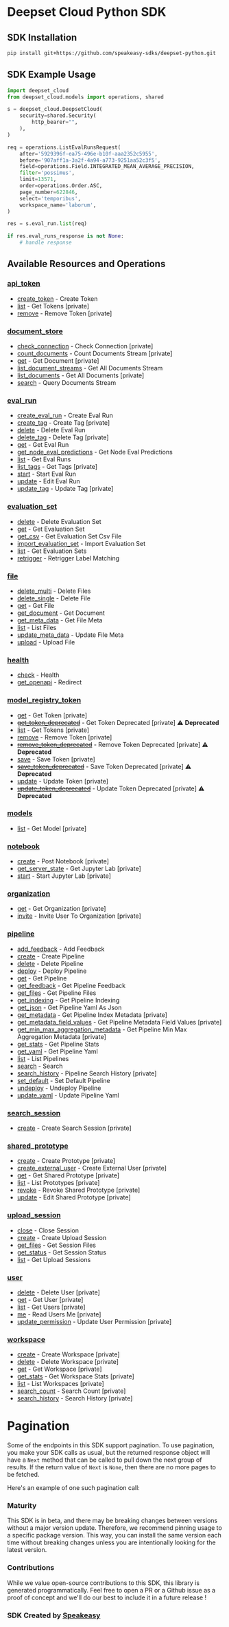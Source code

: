 # Deepset Cloud Python SDK

<!-- Start SDK Installation -->
## SDK Installation

```bash
pip install git+https://github.com/speakeasy-sdks/deepset-python.git
```
<!-- End SDK Installation -->

## SDK Example Usage
<!-- Start SDK Example Usage -->
```python
import deepset_cloud
from deepset_cloud.models import operations, shared

s = deepset_cloud.DeepsetCloud(
    security=shared.Security(
        http_bearer="",
    ),
)

req = operations.ListEvalRunsRequest(
    after='5929396f-ea75-496e-b10f-aaa2352c5955',
    before='907aff1a-3a2f-4a94-a773-9251aa52c3f5',
    field=operations.Field.INTEGRATED_MEAN_AVERAGE_PRECISION,
    filter='possimus',
    limit=13571,
    order=operations.Order.ASC,
    page_number=622846,
    select='temporibus',
    workspace_name='laborum',
)

res = s.eval_run.list(req)

if res.eval_runs_response is not None:
    # handle response
```
<!-- End SDK Example Usage -->

<!-- Start SDK Available Operations -->
## Available Resources and Operations


### [api_token](docs/sdks/apitoken/README.md)

* [create_token](docs/sdks/apitoken/README.md#create_token) - Create Token
* [list](docs/sdks/apitoken/README.md#list) - Get Tokens [private]
* [remove](docs/sdks/apitoken/README.md#remove) - Remove Token [private]

### [document_store](docs/sdks/documentstore/README.md)

* [check_connection](docs/sdks/documentstore/README.md#check_connection) - Check Connection [private]
* [count_documents](docs/sdks/documentstore/README.md#count_documents) - Count Documents Stream [private]
* [get](docs/sdks/documentstore/README.md#get) - Get Document [private]
* [list_document_streams](docs/sdks/documentstore/README.md#list_document_streams) - Get All Documents Stream
* [list_documents](docs/sdks/documentstore/README.md#list_documents) - Get All Documents [private]
* [search](docs/sdks/documentstore/README.md#search) - Query Documents Stream

### [eval_run](docs/sdks/evalrun/README.md)

* [create_eval_run](docs/sdks/evalrun/README.md#create_eval_run) - Create Eval Run
* [create_tag](docs/sdks/evalrun/README.md#create_tag) - Create Tag [private]
* [delete](docs/sdks/evalrun/README.md#delete) - Delete Eval Run
* [delete_tag](docs/sdks/evalrun/README.md#delete_tag) - Delete Tag [private]
* [get](docs/sdks/evalrun/README.md#get) - Get Eval Run
* [get_node_eval_predictions](docs/sdks/evalrun/README.md#get_node_eval_predictions) - Get Node Eval Predictions
* [list](docs/sdks/evalrun/README.md#list) - Get Eval Runs
* [list_tags](docs/sdks/evalrun/README.md#list_tags) - Get Tags [private]
* [start](docs/sdks/evalrun/README.md#start) - Start Eval Run
* [update](docs/sdks/evalrun/README.md#update) - Edit Eval Run
* [update_tag](docs/sdks/evalrun/README.md#update_tag) - Update Tag [private]

### [evaluation_set](docs/sdks/evaluationset/README.md)

* [delete](docs/sdks/evaluationset/README.md#delete) - Delete Evaluation Set
* [get](docs/sdks/evaluationset/README.md#get) - Get Evaluation Set
* [get_csv](docs/sdks/evaluationset/README.md#get_csv) - Get Evaluation Set Csv File
* [import_evaluation_set](docs/sdks/evaluationset/README.md#import_evaluation_set) - Import Evaluation Set
* [list](docs/sdks/evaluationset/README.md#list) - Get Evaluation Sets
* [retrigger](docs/sdks/evaluationset/README.md#retrigger) - Retrigger Label Matching

### [file](docs/sdks/file/README.md)

* [delete_multi](docs/sdks/file/README.md#delete_multi) - Delete Files
* [delete_single](docs/sdks/file/README.md#delete_single) - Delete File
* [get](docs/sdks/file/README.md#get) - Get File
* [get_document](docs/sdks/file/README.md#get_document) - Get Document
* [get_meta_data](docs/sdks/file/README.md#get_meta_data) - Get File Meta
* [list](docs/sdks/file/README.md#list) - List Files
* [update_meta_data](docs/sdks/file/README.md#update_meta_data) - Update File Meta
* [upload](docs/sdks/file/README.md#upload) - Upload File

### [health](docs/sdks/health/README.md)

* [check](docs/sdks/health/README.md#check) - Health
* [get_openapi](docs/sdks/health/README.md#get_openapi) - Redirect

### [model_registry_token](docs/sdks/modelregistrytoken/README.md)

* [get](docs/sdks/modelregistrytoken/README.md#get) - Get Token [private]
* [~~get_token_deprecated~~](docs/sdks/modelregistrytoken/README.md#get_token_deprecated) - Get Token Deprecated [private] :warning: **Deprecated**
* [list](docs/sdks/modelregistrytoken/README.md#list) - Get Tokens [private]
* [remove](docs/sdks/modelregistrytoken/README.md#remove) - Remove Token [private]
* [~~remove_token_deprecated~~](docs/sdks/modelregistrytoken/README.md#remove_token_deprecated) - Remove Token Deprecated [private] :warning: **Deprecated**
* [save](docs/sdks/modelregistrytoken/README.md#save) - Save Token [private]
* [~~save_token_deprecated~~](docs/sdks/modelregistrytoken/README.md#save_token_deprecated) - Save Token Deprecated [private] :warning: **Deprecated**
* [update](docs/sdks/modelregistrytoken/README.md#update) - Update Token [private]
* [~~update_token_deprecated~~](docs/sdks/modelregistrytoken/README.md#update_token_deprecated) - Update Token Deprecated [private] :warning: **Deprecated**

### [models](docs/sdks/models/README.md)

* [list](docs/sdks/models/README.md#list) - Get Model [private]

### [notebook](docs/sdks/notebook/README.md)

* [create](docs/sdks/notebook/README.md#create) - Post Notebook [private]
* [get_server_state](docs/sdks/notebook/README.md#get_server_state) - Get Jupyter Lab [private]
* [start](docs/sdks/notebook/README.md#start) - Start Jupyter Lab [private]

### [organization](docs/sdks/organization/README.md)

* [get](docs/sdks/organization/README.md#get) - Get Organization [private]
* [invite](docs/sdks/organization/README.md#invite) - Invite User To Organization [private]

### [pipeline](docs/sdks/pipeline/README.md)

* [add_feedback](docs/sdks/pipeline/README.md#add_feedback) - Add Feedback
* [create](docs/sdks/pipeline/README.md#create) - Create Pipeline
* [delete](docs/sdks/pipeline/README.md#delete) - Delete Pipeline
* [deploy](docs/sdks/pipeline/README.md#deploy) - Deploy Pipeline
* [get](docs/sdks/pipeline/README.md#get) - Get Pipeline
* [get_feedback](docs/sdks/pipeline/README.md#get_feedback) - Get Pipeline Feedback
* [get_files](docs/sdks/pipeline/README.md#get_files) - Get Pipeline Files
* [get_indexing](docs/sdks/pipeline/README.md#get_indexing) - Get Pipeline Indexing
* [get_json](docs/sdks/pipeline/README.md#get_json) - Get Pipeline Yaml As Json
* [get_metadata](docs/sdks/pipeline/README.md#get_metadata) - Get Pipeline Index Metadata [private]
* [get_metadata_field_values](docs/sdks/pipeline/README.md#get_metadata_field_values) - Get Pipeline Metadata Field Values [private]
* [get_min_max_aggregation_metadata](docs/sdks/pipeline/README.md#get_min_max_aggregation_metadata) - Get Pipeline Min Max Aggregation Metadata [private]
* [get_stats](docs/sdks/pipeline/README.md#get_stats) - Get Pipeline Stats
* [get_yaml](docs/sdks/pipeline/README.md#get_yaml) - Get Pipeline Yaml
* [list](docs/sdks/pipeline/README.md#list) - List Pipelines
* [search](docs/sdks/pipeline/README.md#search) - Search
* [search_history](docs/sdks/pipeline/README.md#search_history) - Pipeline Search History [private]
* [set_default](docs/sdks/pipeline/README.md#set_default) - Set Default Pipeline
* [undeploy](docs/sdks/pipeline/README.md#undeploy) - Undeploy Pipeline
* [update_yaml](docs/sdks/pipeline/README.md#update_yaml) - Update Pipeline Yaml

### [search_session](docs/sdks/searchsession/README.md)

* [create](docs/sdks/searchsession/README.md#create) - Create Search Session [private]

### [shared_prototype](docs/sdks/sharedprototype/README.md)

* [create](docs/sdks/sharedprototype/README.md#create) - Create Prototype [private]
* [create_external_user](docs/sdks/sharedprototype/README.md#create_external_user) - Create External User [private]
* [get](docs/sdks/sharedprototype/README.md#get) - Get Shared Prototype [private]
* [list](docs/sdks/sharedprototype/README.md#list) - List Prototypes [private]
* [revoke](docs/sdks/sharedprototype/README.md#revoke) - Revoke Shared Prototype [private]
* [update](docs/sdks/sharedprototype/README.md#update) - Edit Shared Prototype [private]

### [upload_session](docs/sdks/uploadsession/README.md)

* [close](docs/sdks/uploadsession/README.md#close) - Close Session
* [create](docs/sdks/uploadsession/README.md#create) - Create Upload Session
* [get_files](docs/sdks/uploadsession/README.md#get_files) - Get Session Files
* [get_status](docs/sdks/uploadsession/README.md#get_status) - Get Session Status
* [list](docs/sdks/uploadsession/README.md#list) - Get Upload Sessions

### [user](docs/sdks/user/README.md)

* [delete](docs/sdks/user/README.md#delete) - Delete User [private]
* [get](docs/sdks/user/README.md#get) - Get User [private]
* [list](docs/sdks/user/README.md#list) - Get Users [private]
* [me](docs/sdks/user/README.md#me) - Read Users Me [private]
* [update_permission](docs/sdks/user/README.md#update_permission) - Update User Permission [private]

### [workspace](docs/sdks/workspace/README.md)

* [create](docs/sdks/workspace/README.md#create) - Create Workspace [private]
* [delete](docs/sdks/workspace/README.md#delete) - Delete Workspace [private]
* [get](docs/sdks/workspace/README.md#get) - Get Workspace [private]
* [get_stats](docs/sdks/workspace/README.md#get_stats) - Get Workspace Stats [private]
* [list](docs/sdks/workspace/README.md#list) - List Workspaces [private]
* [search_count](docs/sdks/workspace/README.md#search_count) - Search Count [private]
* [search_history](docs/sdks/workspace/README.md#search_history) - Search History [private]
<!-- End SDK Available Operations -->



<!-- Start Dev Containers -->



<!-- End Dev Containers -->



<!-- Start Pagination -->
# Pagination

Some of the endpoints in this SDK support pagination. To use pagination, you make your SDK calls as usual, but the
returned response object will have a `Next` method that can be called to pull down the next group of results. If the
return value of `Next` is `None`, then there are no more pages to be fetched.

Here's an example of one such pagination call:


<!-- End Pagination -->

<!-- Placeholder for Future Speakeasy SDK Sections -->



### Maturity

This SDK is in beta, and there may be breaking changes between versions without a major version update. Therefore, we recommend pinning usage
to a specific package version. This way, you can install the same version each time without breaking changes unless you are intentionally
looking for the latest version.

### Contributions

While we value open-source contributions to this SDK, this library is generated programmatically.
Feel free to open a PR or a Github issue as a proof of concept and we'll do our best to include it in a future release !

### SDK Created by [Speakeasy](https://docs.speakeasyapi.dev/docs/using-speakeasy/client-sdks)
